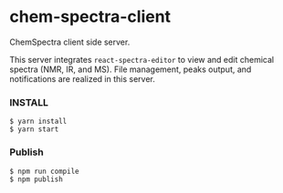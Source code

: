 # chem-spectra-client

ChemSpectra client side server.

This server integrates `react-spectra-editor` to view and edit chemical spectra (NMR, IR, and MS). File management, peaks output, and notifications are realized in this server.

### INSTALL

```
$ yarn install
$ yarn start
```


### Publish

```
$ npm run compile
$ npm publish
```
